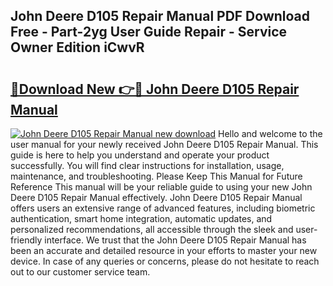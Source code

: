 ## John Deere D105 Repair Manual PDF Download Free - Part-2yg User Guide Repair - Service Owner Edition iCwvR

# <h2><a href="http://bc90324.oget.top/?id=John+Deere+D105+Repair+Manual">🔗Download New 👉🔴 John Deere D105 Repair Manual</a></h2>

[![John Deere D105 Repair Manual new download](https://i.imgur.com/5g1atiW.png)](http://bc90324.oget.top/?id=John+Deere+D105+Repair+Manual)
Hello and welcome to the user manual for your newly received John Deere D105 Repair Manual. This guide is here to help you understand and operate your product successfully. You will find clear instructions for installation, usage, maintenance, and troubleshooting. Please Keep This Manual for Future Reference This manual will be your reliable guide to using your new John Deere D105 Repair Manual effectively. John Deere D105 Repair Manual offers users an extensive range of advanced features, including biometric authentication, smart home integration, automatic updates, and personalized recommendations, all accessible through the sleek and user-friendly interface. We trust that the John Deere D105 Repair Manual has been an accurate and detailed resource in your efforts to master your new device. In case of any queries or concerns, please do not hesitate to reach out to our customer service team.
